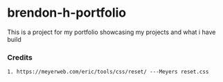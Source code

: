# brendon-h-portfolio
This is a project for my portfolio showcasing my projects and what i have build


### Credits
    1. https://meyerweb.com/eric/tools/css/reset/ ---Meyers reset.css